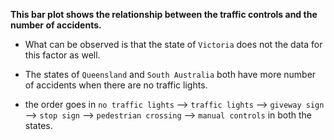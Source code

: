 **This bar plot shows the relationship between the traffic controls and the number of accidents.**

- What can be observed is that the state of `Victoria` does not the data for this factor as well.

- The states of `Queensland` and `South Australia` both have more number of accidents when there are no traffic lights. 

- the order goes in `no traffic lights` --> `traffic lights` --> `giveway sign` --> `stop sign` --> `pedestrian crossing` --> `manual controls` in both the states.